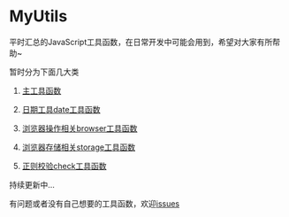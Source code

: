 # MyUtils
平时汇总的JavaScript工具函数，在日常开发中可能会用到，希望对大家有所帮助~

暂时分为下面几大类
1. [主工具函数](https://github.com/XmanLin/MyUtils/blob/master/util/util.js)

2. [日期工具date工具函数](https://github.com/XmanLin/MyUtils/blob/master/dateUtil/dateUtil.js)

3. [浏览器操作相关browser工具函数](https://github.com/XmanLin/MyUtils/blob/master/browser/browserUtil.js)

4. [浏览器存储相关storage工具函数](https://github.com/XmanLin/MyUtils/blob/master/storage/storageUtil.js)

5. [正则校验check工具函数](https://github.com/XmanLin/MyUtils/blob/master/check/checkUtil.js)

持续更新中...

有问题或者没有自己想要的工具函数，欢迎[issues](https://github.com/XmanLin/MyUtils/issues)
